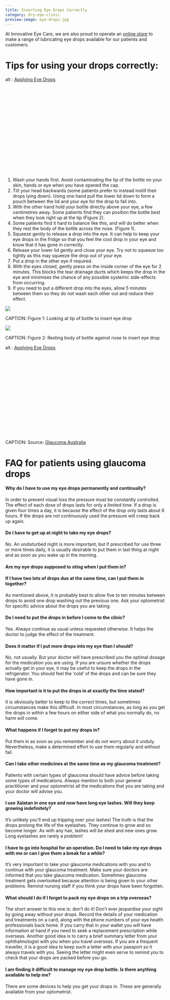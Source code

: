 ```yaml
---
title: Inserting Eye Drops Correctly
category: dry-eye-clinic
preview-image: eye-drops.jpg
---
```


<div class="employee-heading">
<p>At Innovative Eye Care, we are also proud to operate an <a href="http://eyesolutions.com.au/collections/dry-eye-treatments">online store</a> to make a range of lubricating eye drops available for our patients and customers.</p>
</div>

# Tips for using your drops correctly:

<div class="myWrapper" style="position: relative; padding-bottom: 56.25%; height: 0;"><!--[if IE]><iframe frameborder="0" type="text/html" src="https://2689-2347.captiv8online.com/animations/embed/one/applying-eye-drops?player_width=100%&player_height=100%&site_company_language=34&autostart=false" width="100%" height="100%" style="position:absolute;top:0;left:0;width:100%;height:100%;"></iframe><![endif]--><!--[if !IE]> <--><object data="https://2689-2347.captiv8online.com/animations/embed/one/applying-eye-drops?player_width=100%&player_height=100%&site_company_language=34&autostart=false" type="text/html" width="100%" height="100%" style="position:absolute;top:0;left:0;width:100%;height:100%;">  alt : <a href="https://2689-2347.captiv8online.com/animations/embed/one/applying-eye-drops?player_width=100%&player_height=100%&site_company_language=34&autostart=false">Applying Eye Drops</a></object><!--> <![endif]--></div>

<br>

  1. Wash your hands first. Avoid contaminating the tip of the bottle on your skin, hands or eye when you have opened the cap.
  2. Tilt your head backwards (some patients prefer to instead instill their drops lying down). Using one hand pull the lower lid down to form a pouch between the lid and your eye for the drop to fall into.
  3. With the other hand hold your bottle directly above your eye, a few centimetres away. Some patients find they can position the bottle best when they look right up at the tip (Figure 2).
  4. Some patients find it hard to balance like this, and will do better when they rest the body of the bottle across the nose. (Figure 1). 
  5. Squeeze gently to release a drop into the eye. It can help to keep your eye drops in the fridge so that you feel the cool drop in your eye and know that it has gone in correctly.
  6. Release your lower lid gently and close your eye. Try not to squeeze too tightly as this may squeeze the drop out of your eye.
  7. Put a drop in the other eye if required.
  8. With the eyes closed, gently press on the inside corner of the eye for 2 minutes. This blocks the tear drainage ducts which keeps the drop in the eye and minimises the chance of any possible systemic side-effects from occurring.
  9. If you need to put a different drop into the eyes, allow 5 minutes between them so they do not wash each other out and reduce their effect. 


![](/uploads/eye-drops.jpg)

CAPTION: Figure 1: Looking at tip of bottle to insert eye drop

![](/uploads/eye-drops-nose.jpg)

CAPTION: Figure 2: Resting body of bottle against nose to insert eye drop

<div class="myWrapper" style="position: relative; padding-bottom: 56.25%; height: 0;"><!--[if IE]><iframe frameborder="0" type="text/html" src="https://www.youtube.com/embed/uY5HLrXo6HE?player_width=100%&player_height=100%&site_company_language=34&autostart=false" width="100%" height="100%" style="position:absolute;top:0;left:0;width:100%;height:100%;"></iframe><![endif]--><!--[if !IE]> <--><object data="https://www.youtube.com/embed/uY5HLrXo6HE?player_width=100%&player_height=100%&site_company_language=34&autostart=false" type="text/html" width="100%" height="100%" style="position:absolute;top:0;left:0;width:100%;height:100%;">  alt : <a href="https://www.youtube.com/embed/uY5HLrXo6HE?player_width=100%&player_height=100%&site_company_language=34&autostart=false">Applying Eye Drops</a></object><!--> <![endif]--></div>

CAPTION: Source: [Glaucoma Australia](www.glaucoma.org.au/eyedrops)

# FAQ for patients using glaucoma drops

#### Why do I have to use my eye drops permanently and continually?

In order to prevent visual loss the pressure must be constantly controlled. The effect of each dose of drops lasts for only a limited time. If a drop is given four times a day, it is because the effect of the drop only lasts about 6 hours. If the drops are not continuously used the pressure will creep back up again.

#### Do I have to get up at night to take my eye drops?

No. An undisturbed night is more important, but if prescribed for use three or more times daily, it is usually desirable to put them in last thing at night and as soon as you wake up in the morning.

#### Are my eye drops supposed to sting when I put them in?


#### If I have two lots of drops due at the same time, can I put them in together?

As mentioned above, it is probably best to allow five to ten minutes between drops to avoid one drop washing out the previous one. Ask your optometrist for specific advice about the drops you are taking.

#### Do I need to put the drops in before I come to the clinic?

Yes. Always continue as usual unless requested otherwise. It helps the doctor to judge the effect of the treatment.

#### Does it matter if I put more drops into my eye than I should?

No, not usually. But your doctor will have prescribed you the optimal dosage for the medication you are using. If you are unsure whether the drops actually get in your eye, it may be useful to keep the drops in the refrigerator. You should feel the ‘cold’ of the drops and can be sure they have gone in.

#### How important is it to put the drops in at exactly the time stated?

It is obviously better to keep to the correct times, but sometimes circumstances make this difficult. In most circumstances, as long as you get the drops in within a few hours on either side of what you normally do, no harm will come.

#### What happens if I forget to put my drops in?

Put them in as soon as you remember and do not worry about it unduly. Nevertheless, make a determined effort to use them regularly and without fail.

#### Can I take other medicines at the same time as my glaucoma treatment?

Patients with certain types of glaucoma should have advice before taking some types of medications. Always mention to both your general practitioner and your optometrist all the medications that you are taking and your doctor will advise you.

#### I use Xalatan in one eye and now have long eye lashes. Will they keep growing indefinitely?

It’s unlikely you’ll end up tripping over your lashes! The truth is that the drops prolong the life of the eyelashes. They continue to grow and so become longer. As with any hair, lashes will be shed and new ones grow. Long eyelashes are rarely a problem!

#### I have to go into hospital for an operation. Do I need to take my eye drops with me or can I give them a break for a while?

It’s very important to take your glaucoma medications with you and to continue with your glaucoma treatment. Make sure your doctors are informed that you take glaucoma medication. Sometimes glaucoma treatment gets overlooked because attention is being given to your other problems. Remind nursing staff if you think your drops have been forgotten.

#### What should I do if I forget to pack my eye drops on a trip overseas?

The short answer to this one is: don’t do it! Don’t ever jeopardise your sight by going away without your drops. Record the details of your medication and treatments on a card, along with the phone numbers of your eye health professionals back home. If you carry that in your wallet you will have information at hand if you need to seek a replacement prescription while overseas. Another good idea is to carry a brief summary letter from your ophthalmologist with you when you travel overseas. If you are a frequent traveller, it is a good idea to keep such a letter with your passport so it always travels with you. Seeing the letter might even serve to remind you to check that your drops are packed before you go.

#### I am finding it difficult to manage my eye drop bottle. Is there anything available to help me?

There are some devices to help you get your drops in. These are generally available from your optometrist.

